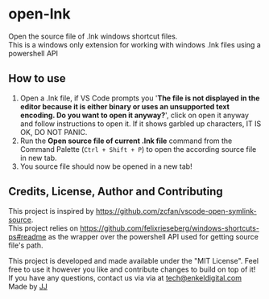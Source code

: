 # open-lnk
Open the source file of .lnk windows shortcut files.  
This is a windows only extension for working with windows .lnk files using a powershell API


## How to use
1. Open a .lnk file, if VS Code prompts you '**The file is not displayed in the editor because it is either binary or uses an unsupported text encoding. Do you want to open it anyway?**', click on open it anyway and follow instructions to open it. If it shows garbled up characters, IT IS OK, DO NOT PANIC.
2. Run the **Open source file of current .lnk file** command from the Command Palette (`Ctrl + Shift + P`) to open the according source file in new tab.
3. You source file should now be opened in a new tab!
<!-- @todo Add a gif showing how it works -->


## Credits, License, Author and Contributing
This project is inspired by <https://github.com/zcfan/vscode-open-symlink-source>.  
This project relies on <https://github.com/felixrieseberg/windows-shortcuts-ps#readme> as the wrapper over the powershell API used for getting source file's path.

This project is developed and made available under the "MIT License". Feel free to use it however you like and contribute changes to build on top of it!  
If you have any questions, contact us via via at [tech@enkeldigital.com](mailto:tech@enkeldigital.com)  
Made by [JJ](https://github.com/Jaimeloeuf)